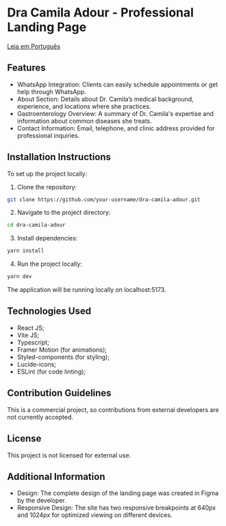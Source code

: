 # Dra Camila Adour - Professional Landing Page

[Leia em Português](README.pt.md)

## Features
- WhatsApp Integration: Clients can easily schedule appointments or get help through WhatsApp.
- About Section: Details about Dr. Camila’s medical background, experience, and locations where she practices.
- Gastroenterology Overview: A summary of Dr. Camila's expertise and information about common diseases she treats.
- Contact Information: Email, telephone, and clinic address provided for professional inquiries.

## Installation Instructions

To set up the project locally:

1. Clone the repository:

```bash
git clone https://github.com/your-username/dra-camila-adour.git
```

2. Navigate to the project directory:
```bash
cd dra-camila-adour
```

3. Install dependencies:
```bash
yarn install
```

4. Run the project locally:
```bash
yarn dev
```

The application will be running locally on localhost:5173.

## Technologies Used

- React JS;
- Vite JS;
- Typescript;
- Framer Motion (for animations);
- Styled-components (for styling);
- Lucide-icons;
- ESLint (for code linting);

## Contribution Guidelines
This is a commercial project, so contributions from external developers are not currently accepted.

## License
This project is not licensed for external use.

## Additional Information
- Design: The complete design of the landing page was created in Figma by the developer.
- Responsive Design: The site has two responsive breakpoints at 640px and 1024px for optimized viewing on different devices.
